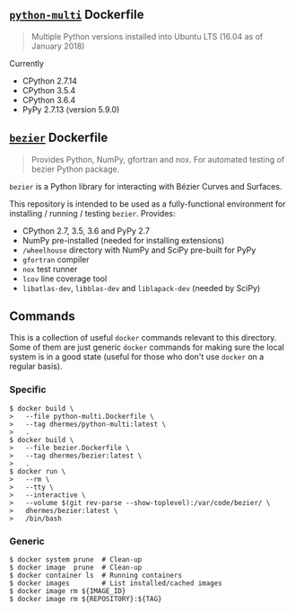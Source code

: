 ## [`python-multi`][1] Dockerfile

> Multiple Python versions installed into Ubuntu LTS (16.04 as of January 2018)

Currently

- CPython 2.7.14
- CPython 3.5.4
- CPython 3.6.4
- PyPy 2.7.13 (version 5.9.0)

## [`bezier`][2] Dockerfile

> Provides Python, NumPy, gfortran and nox. For automated testing of bezier Python package.

`bezier` is a Python library for interacting with Bézier Curves and Surfaces.

This repository is intended to be used as a fully-functional environment for installing / running / testing `bezier`. Provides:

- CPython 2.7, 3.5, 3.6 and PyPy 2.7
- NumPy pre-installed (needed for installing extensions)
- `/wheelhouse` directory with NumPy and SciPy pre-built for PyPy
- `gfortran` compiler
- `nox` test runner
- `lcov` line coverage tool
- `libatlas-dev`, `libblas-dev` and `liblapack-dev` (needed by SciPy)

## Commands

This is a collection of useful `docker` commands relevant to
this directory. Some of them are just generic `docker` commands
for making sure the local system is in a good state (useful
for those who don't use `docker` on a regular basis).

### Specific

```
$ docker build \
>   --file python-multi.Dockerfile \
>   --tag dhermes/python-multi:latest \
>   .
$ docker build \
>   --file bezier.Dockerfile \
>   --tag dhermes/bezier:latest \
>   .
$ docker run \
>   --rm \
>   --tty \
>   --interactive \
>   --volume $(git rev-parse --show-toplevel):/var/code/bezier/ \
>   dhermes/bezier:latest \
>   /bin/bash
```

### Generic

```
$ docker system prune  # Clean-up
$ docker image  prune  # Clean-up
$ docker container ls  # Running containers
$ docker images        # List installed/cached images
$ docker image rm ${IMAGE_ID}
$ docker image rm ${REPOSITORY}:${TAG}
```

[1]: https://hub.docker.com/r/dhermes/python-multi/
[2]: https://hub.docker.com/r/dhermes/bezier/
